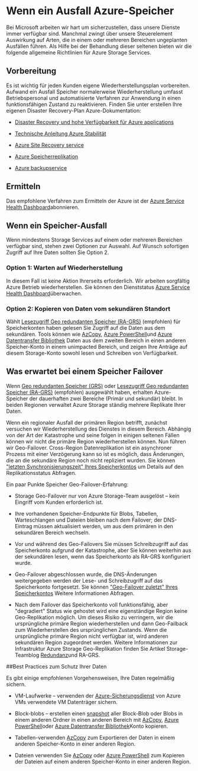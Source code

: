 <properties
    pageTitle="Vorgehensweise bei einem Ausfall Azure Storage | Microsoft Azure"
    description="Vorgehensweise bei einem Ausfall der Azure-Speicher"
    services="storage"
    documentationCenter=".net"
    authors="robinsh"
    manager="carmonm"
    editor="tysonn"/>

<tags
    ms.service="storage"
    ms.workload="storage"
    ms.tgt_pltfrm="na"
    ms.devlang="dotnet"
    ms.topic="article"
    ms.date="08/03/2016"
    ms.author="robinsh"/>


# <a name="what-to-do-if-an-azure-storage-outage-occurs"></a>Wenn ein Ausfall Azure-Speicher

Bei Microsoft arbeiten wir hart um sicherzustellen, dass unsere Dienste immer verfügbar sind. Manchmal zwingt über unsere Steuerelement Auswirkung auf Arten, die in einem oder mehreren Bereichen ungeplanten Ausfällen führen. Als Hilfe bei der Behandlung dieser seltenen bieten wir die folgende allgemeine Richtlinien für Azure Storage Services.

## <a name="how-to-prepare"></a>Vorbereitung 

Es ist wichtig für jeden Kunden eigene Wiederherstellungsplan vorbereiten. Aufwand ein Ausfall Speicher normalerweise Wiederherstellung umfasst Betriebspersonal und automatisierte Verfahren zur Anwendung in einen funktionsfähigen Zustand zu reaktivieren. Finden Sie unter erstellen Ihre eigenen Disaster Recovery-Plan Azure-Dokumentation:

-   [Disaster Recovery und hohe Verfügbarkeit für Azure applications](../resiliency/resiliency-disaster-recovery-high-availability-azure-applications.md)

-   [Technische Anleitung Azure Stabilität](../resiliency/resiliency-technical-guidance.md)

-   [Azure Site Recovery service](https://azure.microsoft.com/services/site-recovery/)

-   [Azure Speicherreplikation](storage-redundancy.md)

-   [Azure backupservice](https://azure.microsoft.com/services/backup/)

## <a name="how-to-detect"></a>Ermitteln 

Das empfohlene Verfahren zum Ermitteln der Azure ist der [Azure Service Health Dashboard](https://azure.microsoft.com/status/)abonnieren.

## <a name="what-to-do-if-a-storage-outage-occurs"></a>Wenn ein Speicher-Ausfall

Wenn mindestens Storage Services auf einem oder mehreren Bereichen verfügbar sind, stehen zwei Optionen zur Auswahl. Auf Wunsch sofortigen Zugriff auf Ihre Daten sollten Sie Option 2.

### <a name="option-1-wait-for-recovery"></a>Option 1: Warten auf Wiederherstellung

In diesem Fall ist keine Aktion Ihrerseits erforderlich. Wir arbeiten sorgfältig Azure Betrieb wiederherstellen. Sie können den Dienststatus [Azure Service Health Dashboard](https://azure.microsoft.com/status/)überwachen.

### <a name="option-2-copy-data-from-secondary"></a>Option 2: Kopieren von Daten vom sekundären Standort

Wählt [Lesezugriff Geo redundanten Speicher (RA-GRS)](storage-redundancy.md#read-access-geo-redundant-storage) (empfohlen) für Speicherkonten haben gelesen Sie Zugriff auf die Daten aus dem sekundären. Tools können wie [AzCopy](storage-use-azcopy.md), [Azure PowerShell](storage-powershell-guide-full.md)und [Azure Datentransfer Bibliothek](https://azure.microsoft.com/blog/introducing-azure-storage-data-movement-library-preview-2/) Daten aus dem zweiten Bereich in einen anderen Speicher-Konto in einem unimpacted Bereich, und zeigen Ihre Anträge auf diesem Storage-Konto sowohl lesen und Schreiben von Verfügbarkeit.

## <a name="what-to-expect-if-a-storage-failover-occurs"></a>Was erwartet bei einem Speicher Failover

Wenn [Geo redundanten Speicher (GRS)](storage-redundancy.md#geo-redundant-storage) oder [Lesezugriff Geo redundanten Speicher (RA-GRS)](storage-redundancy.md#read-access-geo-redundant-storage) (empfohlen) ausgewählt haben, erhalten Azure-Speicher der dauerhaften zwei Bereiche (Primär und sekundär) bleibt. In beiden Regionen verwaltet Azure Storage ständig mehrere Replikate Ihrer Daten.

Wenn ein regionaler Ausfall der primären Region betrifft, zunächst versuchen wir Wiederherstellung des Dienstes in diesem Bereich. Abhängig von der Art der Katastrophe und seine folgen in einigen seltenen Fällen können wir nicht die primäre Region wiederherstellen können. Nun führen wir Geo-Failover. Cross-Region Datenreplikation ist ein asynchroner Prozess mit einer Verzögerung kann so ist es möglich, dass Änderungen, die an die sekundäre Region noch nicht repliziert wurden. Sie können ["letzten Synchronisierungszeit" Ihres Speicherkontos](https://blogs.msdn.microsoft.com/windowsazurestorage/2013/12/11/windows-azure-storage-redundancy-options-and-read-access-geo-redundant-storage/) um Details auf den Replikationsstatus Abfragen.

Ein paar Punkte Speicher Geo-Failover-Erfahrung:

-   Storage Geo-Failover nur von Azure Storage-Team ausgelöst – kein Eingriff vom Kunden erforderlich ist.

-   Ihre vorhandenen Speicher-Endpunkte für Blobs, Tabellen, Warteschlangen und Dateien bleiben nach dem Failover; der DNS-Eintrag müssen aktualisiert werden, um aus dem primären in den sekundären Bereich wechseln.

-   Vor und während des Geo-Failovers Sie müssen Schreibzugriff auf das Speicherkonto aufgrund der Katastrophe, aber Sie können weiterhin aus der sekundären lesen, wenn das Speicherkonto als RA-GRS konfiguriert wurde.

-   Geo-Failover abgeschlossen wurde, die DNS-Änderungen weitergegeben werden der Lese- und Schreibzugriff auf das Speicherkonto fortgesetzt. Sie können ["Geo-Failover zuletzt" Ihres Speicherkontos](https://msdn.microsoft.com/library/azure/ee460802.aspx) Weitere Informationen Abfragen.

-   Nach dem Failover das Speicherkonto voll funktionsfähig, aber "degradiert" Status wie gehostet wird eine eigenständige Region keine Geo-Replikation möglich. Um dieses Risiko zu verringern, wir die ursprüngliche primäre Region wiederherstellen und dann Geo-Failback zum Wiederherstellen des ursprünglichen Zustands. Wenn die ursprüngliche primäre Region nicht verfügbar ist, wird anderen sekundären Region zugeordnet werden.
Weitere Informationen zur Infrastruktur Azure Storage Geo-Replikation finden Sie Artikel Storage-Teamblog [Redundanz](https://blogs.msdn.microsoft.com/windowsazurestorage/2013/12/11/windows-azure-storage-redundancy-options-and-read-access-geo-redundant-storage/)und RA-GRS.

##<a name="best-practices-for-protecting-your-data"></a>Best Practices zum Schutz Ihrer Daten

Es gibt einige empfohlenen Vorgehensweisen, Ihre Daten regelmäßig sichern.

-   VM-Laufwerke – verwenden der [Azure-Sicherungsdienst](https://azure.microsoft.com/services/backup/) von Azure VMs verwendete VM Datenträger sichern.

-   Block-blobs – erstellen einen [snapshot](https://msdn.microsoft.com/library/azure/hh488361.aspx) aller Block-Blob oder Blobs in einem anderen Ordner in einen anderen Bereich mit [AzCopy](storage-use-azcopy.md), [Azure PowerShell](storage-powershell-guide-full.md)oder [Azure Datentransfer Bibliothek](https://azure.microsoft.com/blog/introducing-azure-storage-data-movement-library-preview-2/)Konto kopieren.

-   Tabellen-verwenden [AzCopy](storage-use-azcopy.md) zum Exportieren der Daten in einem anderen Speicher-Konto in einer anderen Region.

-   Dateien verwenden Sie [AzCopy](storage-use-azcopy.md) oder [Azure PowerShell](storage-powershell-guide-full.md) zum Kopieren der Dateien auf einem anderen Speicher-Konto in einer anderen Region.
